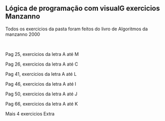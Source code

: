 ## Lógica de programação com visualG exercicios Manzanno

<p> Todos os exercicios da pasta foram feitos do livro de Algoritmos da manzanno 2000 </p>
<br>
<p> Pag 25, exercicios da letra A até M  </p>
<p> Pag 26, exercicios da letra A até C  </p>
<p> Pag 41, exercicios da letra A até L  </p>
<p> Pag 46, exercicios da letra A até I  </p>
<p> Pag 50, exercicios da letra A até J  </p>
<p> Pag 66, exercicios da letra A até K  </p>

<p> Mais 4 exercicios Extra </p>

